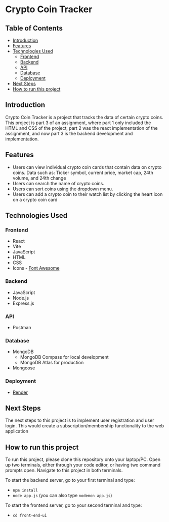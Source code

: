 # Crypto Coin Tracker

## Table of Contents

- [Introduction](#introduction)
- [Features](#features)
- [Technologies Used](#technologies-used)
  - [Frontend](#frontend)
  - [Backend](#backend)
  - [API](#api)
  - [Database](#database)
  - [Deployment](#deployment)
- [Next Steps](#next-steps)
- [How to run this project](#how-to-run-this-project)

## Introduction

Crypto Coin Tracker is a project that tracks the data of certain crypto coins. This project is part 3 of an assignment, where part 1 only included the HTML and CSS of the project, part 2 was the react implementation of the assignment, and now part 3 is the backend development and implementation.

## Features

- Users can view individual crypto coin cards that contain data on crypto coins. Data such as: Ticker symbol, current price, market cap, 24th volume, and 24th change
- Users can search the name of crypto coins.
- Users can sort coins using the dropdown menu.
- Users can add a crypto coin to their watch list by clicking the heart icon on a crypto coin card

## Technologies Used

### Frontend

- React
- Vite
- JavaScript
- HTML
- CSS
- Icons - [Font Awesome](https://fontawesome.com/docs/web/use-with/react/)

### Backend

- JavaScript
- Node.js
- Express.js

### API

- Postman

### Database

- MongoDB
  - MongoDB Compass for local development
  - MongoDB Atlas for production
- Mongoose

### Deployment

- [Render](https://render.com/)

## Next Steps

The next steps to this project is to implement user registration and user login. This would create a subscription/membership functionality to the web application

## How to run this project

To run this project, please clone this repository onto your laptop/PC. Open up two terminals, either through your code editor, or having two command prompts open. Navigate to this project in both terminals.

To start the backend server, go to your first terminal and type:

- `npm install`
- `node app.js` (you can also type `nodemon app.js`)

To start the frontend server, go to your second terminal and type:

- `cd front-end-ui`

